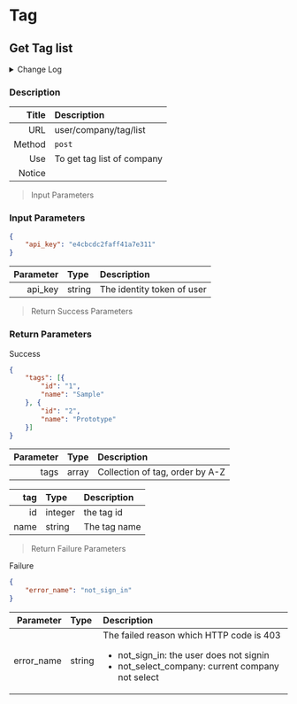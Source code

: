 # Tag

## Get Tag list 

<details>
  <summary>Change Log</summary>
  <div class="summary-content">

  **2020.05.05 /Joey Huang**

  * Move Get Tag list to Tag
  * Modify the error_name messages

  **2020.04.29 /Balder**

  * Add Success Parameter
    * tags

</details>

### Description

| Title | Description |
| -------: | :---- |
| URL | user/company/tag/list |
| Method | `post` |
| Use | To get tag list of company |
| Notice |  |


> Input Parameters

### Input Parameters

```json
{
    "api_key": "e4cbcdc2faff41a7e311"
}
```

| Parameter | Type | Description |
| -------: | :---- | :--- |
| api_key | string | The identity token of user |


> Return Success Parameters

### Return Parameters

<aside class="success">
Success
</aside>

```json
{
	"tags": [{
		"id": "1",
		"name": "Sample"	
	}, {
		"id": "2",
		"name": "Prototype"	
	}]
}
```

| Parameter | Type | Description |
| -------: | :---- | :--- |
| tags | array | Collection of tag, order by A-Z |

| tag | Type | Description |
| -------: | :---- | :--- |
| id | integer | the tag id |
| name | string | The tag name |

> Return Failure Parameters

<aside class="warning">
Failure
</aside>

```json
{
    "error_name": "not_sign_in"
}
```

| Parameter | Type | Description |
| -------: | :---- | :--- |
| error_name | string | The failed reason which HTTP code is 403 <br/><ul><li>not_sign_in: the user does not signin</li><li>not_select_company: current company not select</li></ul> |
